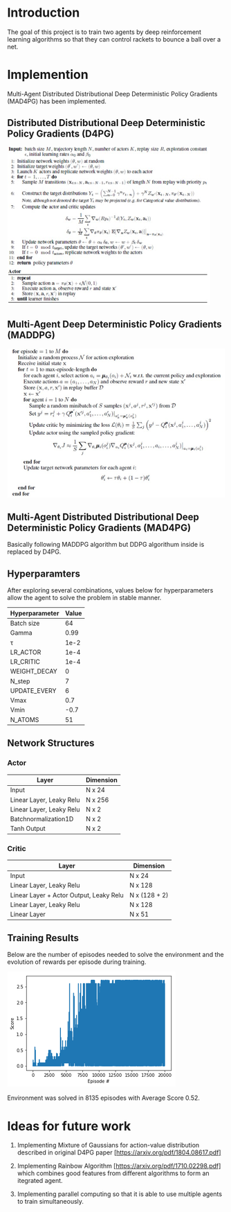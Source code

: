 # Introduction

The goal of this project is to train two agents by deep reinforcement learning algorithms so that they can control rackets to bounce a ball over a net.

# Implemention

Multi-Agent Distributed Distributional Deep Deterministic Policy Gradients (MAD4PG) has been implemented.

## Distributed Distributional Deep Deterministic Policy Gradients (D4PG)

![alt text](https://github.com/kelvin84hk/DRLND_P3_collab-compet/blob/master/pics/d4pg_algo.jpg)

## Multi-Agent Deep Deterministic Policy Gradients (MADDPG)

![alt text](https://github.com/kelvin84hk/DRLND_P3_collab-compet/blob/master/pics/maddpg_algo.jpg)

## Multi-Agent Distributed Distributional Deep Deterministic Policy Gradients (MAD4PG)

Basically following MADDPG algorithm but DDPG algorithum inside is replaced by D4PG.

## Hyperparamters

After exploring several combinations, values below for hyperparameters allow the agent to solve the problem in stable manner.

Hyperparameter | Value
--- | ---    
Batch size | 64
Gamma | 0.99
τ | 1e-2
LR_ACTOR | 1e-4
LR_CRITIC | 1e-4
WEIGHT_DECAY | 0
N_step | 7
UPDATE_EVERY | 6
Vmax | 0.7
Vmin | -0.7
N_ATOMS | 51

## Network Structures

### Actor

Layer | Dimension
--- | ---
Input | N x 24
Linear Layer, Leaky Relu | N x 256
Linear Layer, Leaky Relu | N x 2
Batchnormalization1D | N x 2
Tanh Output | N x 2

### Critic

Layer | Dimension
--- | ---
Input | N x 24
Linear Layer, Leaky Relu | N x 128
Linear Layer + Actor Output, Leaky Relu | N x (128 + 2)
Linear Layer, Leaky Relu | N x 128
Linear Layer | N x 51

## Training Results

Below are the number of episodes needed to solve the environment and the evolution of rewards per episode during training.

![alt text](https://github.com/kelvin84hk/DRLND_P3_collab-compet/blob/master/pics/mdd4pg.png)

Environment was solved in 8135 episodes with Average Score 0.52.

# Ideas for future work

1. Implementing Mixture of Gaussians for action-value distribution described in original D4PG paper [https://arxiv.org/pdf/1804.08617.pdf]

2. Implementing Rainbow Algorithm [https://arxiv.org/pdf/1710.02298.pdf] which combines good features from different algorithms to form an itegrated agent.

3. Implementing parallel computing so that it is able to use multiple agents to train simultaneously. 
